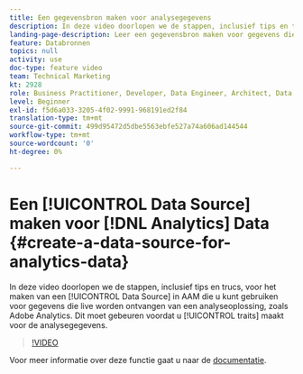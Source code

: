 ```yaml
---
title: Een gegevensbron maken voor analysegegevens
description: In deze video doorlopen we de stappen, inclusief tips en trucs, voor het maken van een gegevensbron in AAM die u kunt gebruiken voor gegevens die live worden verzonden vanuit een analyseoplossing, zoals Adobe Analytics. Dit moet gebeuren voordat u eigenschappen voor de analysegegevens maakt.
landing-page-description: Leer een gegevensbron maken voor gegevens die rechtstreeks afkomstig zijn van een analyseoplossing, zoals Adobe Analytics. Dit doet u voordat u eigenschappen voor de analysegegevens maakt.
feature: Databronnen
topics: null
activity: use
doc-type: feature video
team: Technical Marketing
kt: 2928
role: Business Practitioner, Developer, Data Engineer, Architect, Data Architect, Administrator, Leader
level: Beginner
exl-id: f5d6a033-3205-4f02-9991-968191ed2f84
translation-type: tm+mt
source-git-commit: 499d95472d5dbe5563ebfe527a74a606ad144544
workflow-type: tm+mt
source-wordcount: '0'
ht-degree: 0%

---
```


# Een [!UICONTROL Data Source] maken voor [!DNL Analytics] Data {#create-a-data-source-for-analytics-data}

In deze video doorlopen we de stappen, inclusief tips en trucs, voor het maken van een [!UICONTROL Data Source] in AAM die u kunt gebruiken voor gegevens die live worden ontvangen van een analyseoplossing, zoals Adobe Analytics. Dit moet gebeuren voordat u [!UICONTROL traits] maakt voor de analysegegevens.

>[!VIDEO](https://video.tv.adobe.com/v/27329/?quality=12)

Voor meer informatie over deze functie gaat u naar de [documentatie](https://marketing.adobe.com/resources/help/en_US/aam/c_datasources.html).
